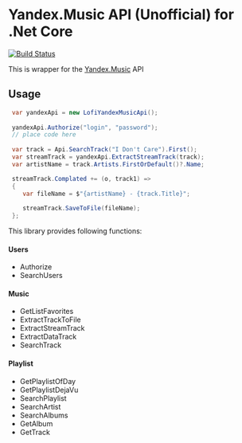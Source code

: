 Yandex.Music API (Unofficial) for .Net Core
====

[![Build Status](https://travis-ci.com/Winster332/Lofi.svg?token=9RFGGw1id2424svMxqyZ&branch=master)](https://travis-ci.com/Winster332/Lofi)

This is wrapper for the [Yandex.Music](http://music.yandex.ru/) API

Usage
-------

```C#
 var yandexApi = new LofiYandexMusicApi();
 
 yandexApi.Authorize("login", "password");
 // place code here
 
 var track = Api.SearchTrack("I Don't Care").First();
 var streamTrack = yandexApi.ExtractStreamTrack(track);
 var artistName = track.Artists.FirstOrDefault()?.Name;

 streamTrack.Complated += (o, track1) =>
 {
    var fileName = $"{artistName} - {track.Title}";
    
    streamTrack.SaveToFile(fileName);
 };
```

This library provides following functions:

#### Users

- Authorize
- SearchUsers

#### Music

- GetListFavorites
- ExtractTrackToFile
- ExtractStreamTrack
- ExtractDataTrack
- SearchTrack

#### Playlist

- GetPlaylistOfDay
- GetPlaylistDejaVu
- SearchPlaylist
- SearchArtist
- SearchAlbums
- GetAlbum
- GetTrack
